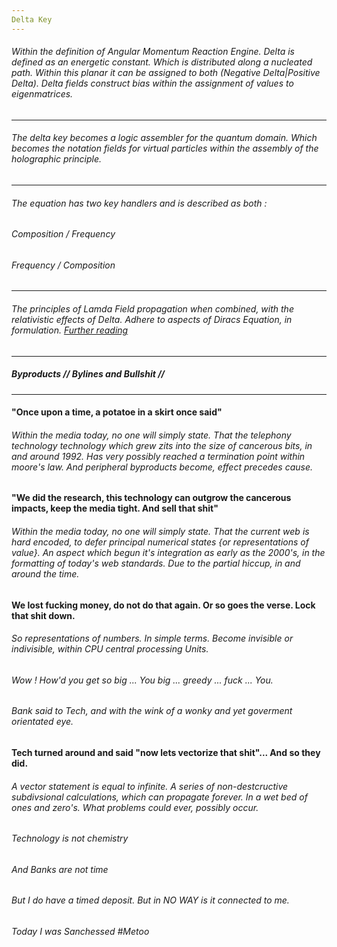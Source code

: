```yaml
---
Delta Key
---
```


###### Within the definition of Angular Momentum Reaction Engine. Delta is defined as an energetic constant. Which is distributed along a nucleated path. Within this planar it can be assigned to both (Negative Delta|Positive Delta). Delta fields construct bias within the assignment of values to eigenmatrices.

---

###### The delta key becomes a logic assembler for the quantum domain. Which becomes the notation fields for virtual particles within the assembly of the holographic principle.  

---

###### The equation has two key handlers and is described as both :

###### Composition / Frequency 
###### Frequency / Composition

---

###### The principles of Lamda Field propagation when combined, with the relativistic effects of Delta. Adhere to aspects of Diracs Equation, in formulation. [Further reading](https://en.m.wikipedia.org/wiki/Dirac_equation)

---

##### Byproducts // Bylines and Bullshit // 

---

#### "Once upon a time, a potatoe in a skirt once said"

###### Within the media today, no one will simply state. That the telephony technology technology which grew zits into the size of cancerous bits, in and around 1992. Has very possibly reached a termination point within moore's law. And peripheral byproducts become, effect precedes cause. 

#### "We did the research, this technology can outgrow the cancerous impacts, keep the media tight. And sell that shit"


###### Within the media today, no one will simply state. That the current web is hard encoded, to defer principal numerical states {or representations of value}. An aspect which begun it's integration as early as the 2000's, in the formatting of today's web standards. Due to the partial hiccup, in and around the time. 

#### We lost fucking money, do not do that again. Or so goes the verse. Lock that shit down. 

###### So representations of numbers. In simple terms. Become invisible or indivisible, within CPU central processing Units. 
###### Wow ! How'd you get so big ... You big ... greedy ... fuck ... You. 
###### Bank said to Tech, and with the wink of a wonky and yet goverment orientated eye.  

#### Tech turned around and said "now lets vectorize that shit"... And so they did.

###### A vector statement is equal to infinite. A series of non-destcructive subdivsional calculations, which can propagate forever. In a wet bed of ones and zero's. What problems could ever, possibly occur.

###### Technology is not chemistry
###### And Banks are not time

###### But I do have a timed deposit. But in NO WAY is it connected to me. 
###### Today I was Sanchessed #Metoo 
